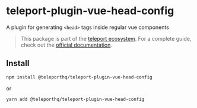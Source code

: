 # teleport-plugin-vue-head-config

A plugin for generating `<head>` tags inside regular vue components

> This package is part of the [teleport ecosystem](https://github.com/teleporthq/teleport-code-generators). For a complete guide, check out the [official documentation](https://docs.teleporthq.io/).

## Install
```bash
npm install @teleporthq/teleport-plugin-vue-head-config
```
or
```bash
yarn add @teleporthq/teleport-plugin-vue-head-config
```
